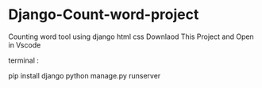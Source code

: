 # Django-Count-word-project
Counting word tool using django html css
Downlaod This Project and Open in Vscode 

terminal :

pip install django
python manage.py runserver
